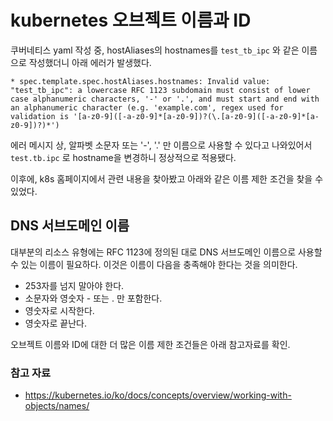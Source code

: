 # kubernetes 오브젝트 이름과 ID

쿠버네티스 yaml 작성 중, hostAliases의 hostnames를 `test_tb_ipc` 와 같은 이름으로 작성했더니 아래 에러가 발생했다.

```
* spec.template.spec.hostAliases.hostnames: Invalid value: "test_tb_ipc": a lowercase RFC 1123 subdomain must consist of lower case alphanumeric characters, '-' or '.', and must start and end with an alphanumeric character (e.g. 'example.com', regex used for validation is '[a-z0-9]([-a-z0-9]*[a-z0-9])?(\.[a-z0-9]([-a-z0-9]*[a-z0-9])?)*')
```

에러 메시지 상, 알파벳 소문자 또는 '-', '.' 만 이름으로 사용할 수 있다고 나와있어서 `test.tb.ipc` 로 hostname을 변경하니 정상적으로 적용됐다.

이후에, k8s 홈페이지에서 관련 내용을 찾아봤고 아래와 같은 이름 제한 조건을 찾을 수 있었다.

## DNS 서브도메인 이름

대부분의 리소스 유형에는 RFC 1123에 정의된 대로 DNS 서브도메인 이름으로 사용할 수 있는 이름이 필요하다. 이것은 이름이 다음을 충족해야 한다는 것을 의미한다.

- 253자를 넘지 말아야 한다.
- 소문자와 영숫자 - 또는 . 만 포함한다.
- 영숫자로 시작한다.
- 영숫자로 끝난다.

오브젝트 이름와 ID에 대한 더 많은 이름 제한 조건들은 아래 참고자료를 확인. 

### 참고 자료

- https://kubernetes.io/ko/docs/concepts/overview/working-with-objects/names/